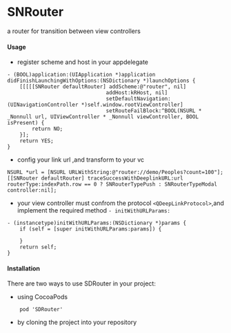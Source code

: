# SNRouter
a router for transition between view controllers 
#### Usage
*  register scheme and host in your appdelegate

```
- (BOOL)application:(UIApplication *)application didFinishLaunchingWithOptions:(NSDictionary *)launchOptions {
    [[[[[SNRouter defaultRouter] addScheme:@"router", nil]
                                addHost:kRHost, nil]
                                setDefaultNavigation:(UINavigationController *)self.window.rootViewController]
                                setRouteFailBlock:^BOOL(NSURL * _Nonnull url, UIViewController * _Nonnull viewController, BOOL isPresent) {
        return NO;
    }];
    return YES;
}
```

*  config your link url ,and transform to your vc

```
NSURL *url = [NSURL URLWithString:@"router://demo/Peoples?count=100"];
[[SNRouter defaultRouter] traceSuccessWithDeeplinkURL:url routerType:indexPath.row == 0 ? SNRouterTypePush : SNRouterTypeModal controller:nil];
```

*  your view controller must confrom the protocol `<QDeepLinkProtocol>`,and implement the required method `- initWithURLParams:`

```
- (instancetype)initWithURLParams:(NSDictionary *)params {
    if (self = [super initWithURLParams:params]) {
        
    }
    return self;
}
```

#### Installation
There are two ways to use SDRouter in your project:

* using CocoaPods

```
    pod 'SDRouter'
```

* by cloning the project into your repository

